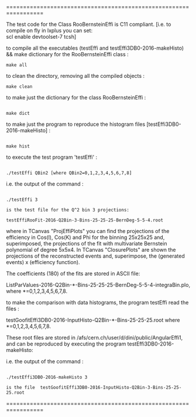 =================================================================

The test code for the Class RooBernsteinEffi is C11 compliant. 
[i.e. to compile on fly in lxplus you can set:  
scl enable devtoolset-7 tcsh]

to compile all the executables (testEffi and testEffi3DB0-2016-makeHisto) && make dictionary for the RooBernsteinEffi class :
```
make all
```

to clean the directory, removing all the compiled objects :

```
make clean
```

to make just the dictionary for the class RooBernsteinEffi :
```

make dict
```

to make just the program to reproduce the histogram files [testEffi3DB0-2016-makeHisto] :
```

make hist
```

to execute the test program 'testEffi' :
``` 

./testEffi QBin2 [where QBin2=0,1,2,3,4,5,6,7,8]
```

i.e. the output of the command :
```

./testEffi 3 

is the test file for the Q^2 bin 3 projections:

testEffiRooFit-2016-Q2Bin-3-Bins-25-25-25-BernDeg-5-5-4.root
```

where in TCanvas "ProjEffiPlots" you can find the projections of  the efficiency in Cos(l), Cos(K) and Phi for the binning 25x25x25 and, 
superimposed, the projections of the fit with multivariate Bernstein polynomial of degree 5x5x4. 
In TCanvas "ClosurePlots" are shown the projections of the reconstructed events and, superimpose, the (generated events) x (efficiency function). 

The coefficients (180) of the  fits are stored in ASCII file: 

ListParValues-2016-Q2Bin-*-Bins-25-25-25-BernDeg-5-5-4-integraBin.plo,
where *=0,1,2,3,4,5,6,7,8.

to make the comparison with data histograms, the program testEffi read the files : 

testGoofitEffi3DB0-2016-InputHisto-Q2Bin-*-Bins-25-25-25.root 
where *=0,1,2,3,4,5,6,7,8. 



These root files are stored in /afs/cern.ch/user/d/dini/public/AngularEffi1, and can be reproduced by executing the program
testEffi3DB0-2016-makeHisto:

i.e. the output of the command :
```

./testEffi3DB0-2016-makeHisto 3

is the file  testGoofitEffi3DB0-2016-InputHisto-Q2Bin-3-Bins-25-25-25.root

```


=================================================================






